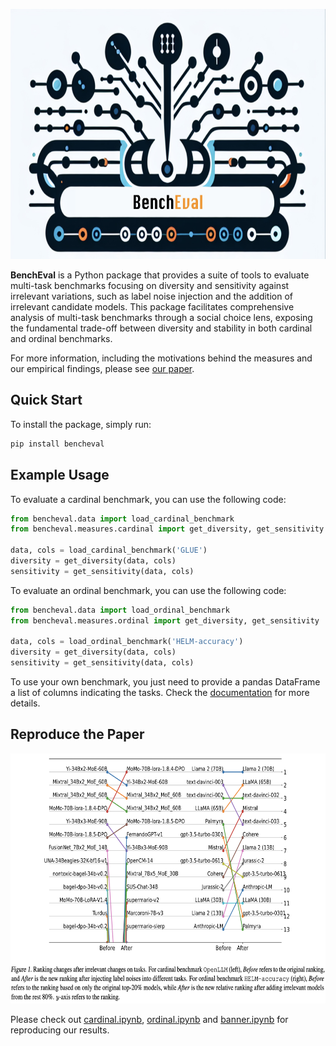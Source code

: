<p align="center">
<img src="https://raw.githubusercontent.com/socialfoundations/bencheval/main/assets/logo.jpg" height="400" width="600">
</p>

**BenchEval** is a Python package that provides a suite of tools to evaluate multi-task benchmarks focusing on
diversity and sensitivity against irrelevant variations, such as label noise injection and the addition of irrelevant
candidate models. This package facilitates comprehensive analysis of multi-task benchmarks through a social choice lens,
exposing the fundamental trade-off between diversity and stability in both cardinal and ordinal benchmarks.

For more information, including the motivations behind the measures and our empirical findings, please
see [our paper](https://github.com/socialfoundations/bencheval).

## Quick Start

To install the package, simply run:

```bash
pip install bencheval
```

## Example Usage

To evaluate a cardinal benchmark, you can use the following code:

```python
from bencheval.data import load_cardinal_benchmark
from bencheval.measures.cardinal import get_diversity, get_sensitivity

data, cols = load_cardinal_benchmark('GLUE')
diversity = get_diversity(data, cols)
sensitivity = get_sensitivity(data, cols)
```

To evaluate an ordinal benchmark, you can use the following code:

```python
from bencheval.data import load_ordinal_benchmark
from bencheval.measures.ordinal import get_diversity, get_sensitivity

data, cols = load_ordinal_benchmark('HELM-accuracy')
diversity = get_diversity(data, cols)
sensitivity = get_sensitivity(data, cols)
```

To use your own benchmark, you just need to provide a pandas DataFrame a list of columns indicating the tasks.
Check the [documentation](https://socialfoundations.github.io/bencheval) for more details.

## Reproduce the Paper

<p align="center">
<img src="https://raw.githubusercontent.com/socialfoundations/bencheval/main/assets/banner.png" height="400" width="600">
</p>

Please check out [cardinal.ipynb](https://githubtocolab.com/socialfoundations/bencheval/blob/main/examples/cardinal.ipynb), [ordinal.ipynb](https://githubtocolab.com/socialfoundations/bencheval/blob/main/examples/ordinal.ipynb) and [banner.ipynb](https://githubtocolab.com/socialfoundations/bencheval/blob/main/examples/banner.ipynb)
for
reproducing our results.
